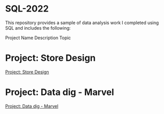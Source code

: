 # SQL-2022
This repository provides a sample of data analysis work I completed using SQL and includes the following:

Project Name	Description	Topic


# Project: Store Design

[Project: Store Design](https://www.khanacademy.org/computer-programming/spin-off-of-project-design-a-store-database/5906374148538368)

# Project: Data dig - Marvel

[Project: Data dig - Marvel](https://www.khanacademy.org/computer-programming/spin-off-of-project-data-dig-marvel/6754973744939008)
